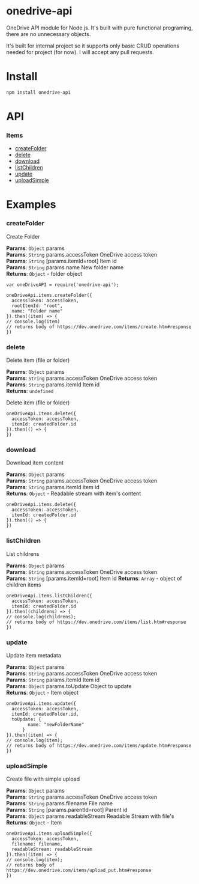 # onedrive-api
OneDrive API module for Node.js. It's built with pure functional programing, there are no unnecessary objects.

It's built for internal project so it supports only basic CRUD operations needed for project (for now). I will accept any pull requests.

# Install

```sh
npm install onedrive-api
```

# API

### Items

  - [createFolder](#createfolder)
  - [delete](#delete)
  - [download](#download)
  - [listChildren](#listchildren)
  - [update](#update)
  - [uploadSimple](#uploadsimple)

# Examples
  
### createFolder

Create Folder

**Params**: <code>Object</code> params  
**Params**: <code>String</code> params.accessToken OneDrive access token  
**Params**: <code>String</code> [params.itemId=root] Item id  
**Params**: <code>String</code> params.name New folder name  
**Returns**: <code>Object</code> - folder object  

```node
var oneDriveAPI = require('onedrive-api');

oneDriveApi.items.createFolder({
  accessToken: accessToken,
  rootItemId: "root",
  name: "Folder name"
}).then((item) => {
// console.log(item)
// returns body of https://dev.onedrive.com/items/create.htm#response
})
```

### delete

Delete item (file or folder)

**Params**: <code>Object</code> params  
**Params**: <code>String</code> params.accessToken OneDrive access token  
**Params**: <code>String</code> params.itemId Item id  
**Returns**: <code>undefined</code>

Delete item (file or folder)
```node
oneDriveApi.items.delete({
  accessToken: accessToken,
  itemId: createdFolder.id
}).then(() => {
})
```

### download

Download item content

**Params**: <code>Object</code> params  
**Params**: <code>String</code> params.accessToken OneDrive access token  
**Params**: <code>String</code> params.itemId item id  
**Returns**: <code>Object</code> - Readable stream with item's content  

```node
oneDriveApi.items.delete({
  accessToken: accessToken,
  itemId: createdFolder.id
}).then(() => {
})
```

### listChildren

List childrens

**Params**: <code>Object</code> params  
**Params**: <code>String</code> params.accessToken OneDrive access token  
**Params**: <code>String</code> [params.itemId=root] Item id
**Returns**: <code>Array</code> - object of children items

```node
oneDriveApi.items.listChildren({
  accessToken: accessToken,
  itemId: createdFolder.id
}).then((childrens) => {
// console.log(childrens);
// returns body of https://dev.onedrive.com/items/list.htm#response
})
```

### update

Update item metadata

**Params**: <code>Object</code> params  
**Params**: <code>String</code> params.accessToken OneDrive access token  
**Params**: <code>String</code> params.itemId Item id  
**Params**: <code>Object</code> params.toUpdate Object to update  
**Returns**: <code>Object</code> - Item object

```node
oneDriveApi.items.update({
  accessToken: accessToken,
  itemId: createdFolder.id,
  toUpdate: {
        name: "newFolderName"
      }
}).then((item) => {
// console.log(item);
// returns body of https://dev.onedrive.com/items/update.htm#response
})
```

### uploadSimple

Create file with simple upload

**Params**: <code>Object</code> params  
**Params**: <code>String</code> params.accessToken OneDrive access token  
**Params**: <code>String</code> params.filename File name  
**Params**: <code>String</code> [params.parentId=root] Parent id  
**Params**: <code>Object</code> params.readableStream Readable Stream with file's
**Returns**: <code>Object</code> - Item  

```node
oneDriveApi.items.uploadSimple({
  accessToken: accessToken,
  filename: filename,
  readableStream: readableStream
}).then((item) => {
// console.log(item);
// returns body of https://dev.onedrive.com/items/upload_put.htm#response
})
```

